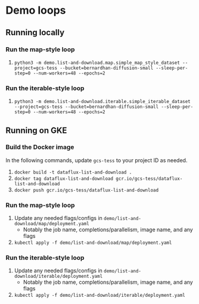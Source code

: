 # Demo loops

## Running locally

### Run the map-style loop

1. `python3 -m demo.list-and-download.map.simple_map_style_dataset --project=gcs-tess --bucket=bernardhan-diffusion-small --sleep-per-step=0 --num-workers=48 --epochs=2`

### Run the iterable-style loop

1. `python3 -m demo.list-and-download.iterable.simple_iterable_dataset --project=gcs-tess --bucket=bernardhan-diffusion-small --sleep-per-step=0 --num-workers=48 --epochs=2`

## Running on GKE

### Build the Docker image

In the following commands, update `gcs-tess` to your project ID as needed.

1. `docker build -t dataflux-list-and-download .`
2. `docker tag dataflux-list-and-download gcr.io/gcs-tess/dataflux-list-and-download`
3. `docker push gcr.io/gcs-tess/dataflux-list-and-download`

### Run the map-style loop

1. Update any needed flags/configs in `demo/list-and-download/map/deployment.yaml`
    * Notably the job name, completions/parallelism, image name, and any flags
2. `kubectl apply -f demo/list-and-download/map/deployment.yaml`

### Run the iterable-style loop

1. Update any needed flags/configs in `demo/list-and-download/iterable/deployment.yaml`
    * Notably the job name, completions/parallelism, image name, and any flags
2. `kubectl apply -f demo/list-and-download/iterable/deployment.yaml`
